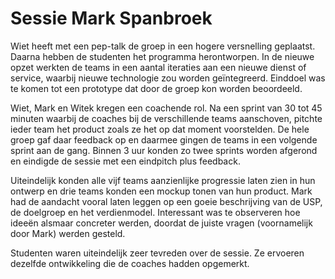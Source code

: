 # Sessie Mark Spanbroek

Wiet heeft met een pep-talk de groep in een hogere versnelling geplaatst. Daarna hebben de studenten het programma herontworpen.
In de nieuwe opzet werkten de teams in een aantal iteraties aan een nieuwe dienst of service, waarbij nieuwe technologie zou worden geïntegreerd.
Einddoel was te komen tot een prototype dat door de groep kon worden beoordeeld.

Wiet, Mark en Witek kregen een coachende rol. Na een sprint van 30 tot 45 minuten waarbij de coaches bij de verschillende teams aanschoven, 
pitchte ieder team het product zoals ze het op dat moment voorstelden.
De hele groep gaf daar feedback op en daarmee gingen de teams in een volgende sprint aan de gang. Binnen 3 uur konden zo twee sprints worden afgerond
en eindigde de sessie met een eindpitch plus feedback.

Uiteindelijk konden alle vijf teams aanzienlijke progressie laten zien in hun ontwerp en drie teams konden een mockup tonen van hun product. Mark had de aandacht 
vooral laten leggen op een goeie beschrijving van de USP, de doelgroep en het verdienmodel. Interessant was te observeren hoe ideeën alsmaar concreter werden, doordat 
de juiste vragen (voornamelijk door Mark) werden gesteld.

Studenten waren uiteindelijk zeer tevreden over de sessie. Ze ervoeren dezelfde ontwikkeling die de coaches hadden opgemerkt.
